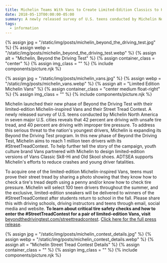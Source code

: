 ```yaml
---
title: Michelin Teams With Vans to Create Limited-Edition Classics to Help Improve Teen Driving Safety
date: 2018-05-13T00:00:00-05:00
summary: A newly released survey of U.S. teens conducted by Michelin North America in seven major U.S. cities reveals that 42 percent are driving with unsafe tire tread, and 40 percent are driving with...
tags:
  - information
---
```

{% assign jpg = "/static/img/posts/michelin_beyond_the_driving_test.jpg" %}
{% assign webp = "/static/img/posts/michelin_beyond_the_driving_test.webp" %}
{% assign alt = "Michelin, Beyond the Driving Test" %}
{% assign container_class = "center" %}
{% assign img_class = "" %}
{% include components/picture.njk %}

{% assign jpg = "/static/img/posts/michelin_vans.jpg" %}
{% assign webp = "/static/img/posts/michelin_vans.webp" %}
{% assign alt = "Limited Edition Michelin Vans" %}
{% assign container_class = "center medium float-right" %}
{% assign img_class = "" %}
{% include components/picture.njk %}

Michelin launched their new phase of Beyond the Driving Test with their limited-edition Michelin-inspired Vans and their Street Tread Contest. A newly released survey of U.S. teens conducted by Michelin North America in seven major U.S. cities reveals that 42 percent are driving with unsafe tire tread, and 40 percent are driving with improper tire pressure. To address this serious threat to the nation's youngest drivers, Michelin is expanding its Beyond the Driving Test program. In this new phase of Beyond the Driving Test, Michelin aims to reach 1 million teen drivers with its #StreetTreadContest. To help further tell the story of the campaign, youth culture brand Vans partnered with Michelin to design limited-edition versions of Vans Classic Sk8-Hi and Old Skool shoes. ADTSEA supports Michelin's efforts to reduce crashes and young driver fatalities.

To acquire one of the limited-edition Michelin-inspired Vans, teens must prove their street tread by sharing a photo showing that they know how to check a tire's tread depth using a penny and/or know how to check tire pressure. Michelin will select 100 teen drivers throughout the summer, and the exclusive, limited-edition sneakers will be delivered to winners of the #StreetTreadContest after students return to school in the fall. Please share this with driving schools, driving instructors and teens through email, social media and website. **To learn about critical tire safety checks and how to enter the #StreetTreadContest for a pair of limited-edition Vans, visit** [beyondthedrivingtest.com/streettreadcontest](https://beyondthedrivingtest.com/streettreadcontest/). [Click here for the full press release](https://michelinmedia.com/pages/blog/detail/article/c0/a728/).

{% assign jpg = "/static/img/posts/michelin_contest_details.jpg" %}
{% assign webp = "/static/img/posts/michelin_contest_details.webp" %}
{% assign alt = "Michelin Street Tread Contest Details" %}
{% assign container_class = "" %}
{% assign img_class = "" %}
{% include components/picture.njk %}

